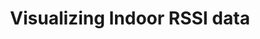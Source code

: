 ---
layout: post
title: Visualizing Indoor RSSI data
meta: Connect and Collaborate
source: http://www.peerversity.co.ke/
category: projects
special: [projects, social]
tags:
- Data Visualization
- GG
description: Africa is the future.
images:
- thumbnail: /img/content/peerversity-thumb.jpg
  fullsize: /img/content/peerversity.jpg
  logo: /img/content/peerversity-logo.png
screenshots:
- /img/content/peerversity-screenshot-1.jpg
- /img/content/peerversity-screenshot-2.jpg
- /img/content/peerversity-screenshot-3.jpg
- /img/content/peerversity-screenshot-4.jpg
- /img/content/peerversity-screenshot-5.jpg
- /img/content/peerversity-screenshot-6.jpg

---
